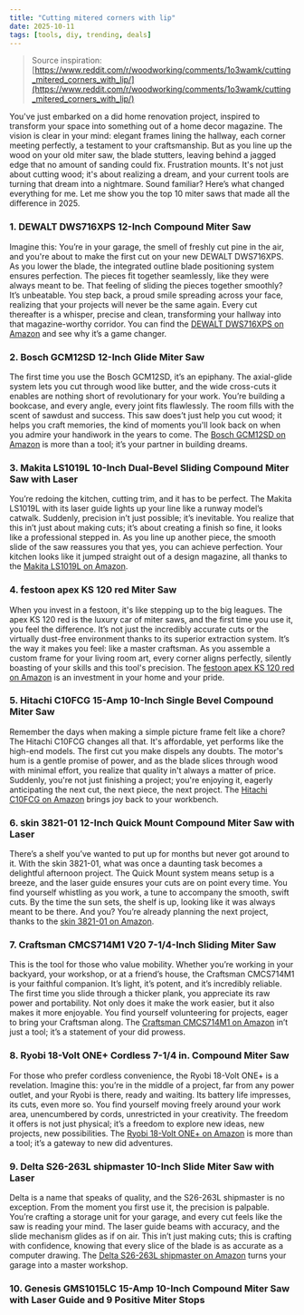 ```yaml
---
title: "Cutting mitered corners with lip"
date: 2025-10-11
tags: [tools, diy, trending, deals]
---
```


> Source inspiration: [https://www.reddit.com/r/woodworking/comments/1o3wamk/cutting_mitered_corners_with_lip/](https://www.reddit.com/r/woodworking/comments/1o3wamk/cutting_mitered_corners_with_lip/)

You've just embarked on a did home renovation project, inspired to transform your space into something out of a home decor magazine. The vision is clear in your mind: elegant frames lining the hallway, each corner meeting perfectly, a testament to your craftsmanship. But as you line up the wood on your old miter saw, the blade stutters, leaving behind a jagged edge that no amount of sanding could fix. Frustration mounts. It's not just about cutting wood; it's about realizing a dream, and your current tools are turning that dream into a nightmare. Sound familiar? Here’s what changed everything for me. Let me show you the top 10 miter saws that made all the difference in 2025.

### 1. DEWALT DWS716XPS 12-Inch Compound Miter Saw

Imagine this: You’re in your garage, the smell of freshly cut pine in the air, and you're about to make the first cut on your new DEWALT DWS716XPS. As you lower the blade, the integrated outline blade positioning system ensures perfection. The pieces fit together seamlessly, like they were always meant to be. That feeling of sliding the pieces together smoothly? It’s unbeatable. You step back, a proud smile spreading across your face, realizing that your projects will never be the same again. Every cut thereafter is a whisper, precise and clean, transforming your hallway into that magazine-worthy corridor. You can find the [DEWALT DWS716XPS on Amazon](http's://wow.amazon.com/s?k=DEWALT+DWS716XPS+12-Inch+Compound+Miter+Saw&tag=practo-20) and see why it’s a game changer.

### 2. Bosch GCM12SD 12-Inch Glide Miter Saw

The first time you use the Bosch GCM12SD, it’s an epiphany. The axial-glide system lets you cut through wood like butter, and the wide cross-cuts it enables are nothing short of revolutionary for your work. You’re building a bookcase, and every angle, every joint fits flawlessly. The room fills with the scent of sawdust and success. This saw does’t just help you cut wood; it helps you craft memories, the kind of moments you'll look back on when you admire your handiwork in the years to come. The [Bosch GCM12SD on Amazon](http's://wow.amazon.com/s?k=Bosch+GCM12SD+12-Inch+Glide+Miter+Saw&tag=practo-20) is more than a tool; it’s your partner in building dreams.

### 3. Makita LS1019L 10-Inch Dual-Bevel Sliding Compound Miter Saw with Laser

You’re redoing the kitchen, cutting trim, and it has to be perfect. The Makita LS1019L with its laser guide lights up your line like a runway model’s catwalk. Suddenly, precision in’t just possible; it’s inevitable. You realize that this in’t just about making cuts; it’s about creating a finish so fine, it looks like a professional stepped in. As you line up another piece, the smooth slide of the saw reassures you that yes, you can achieve perfection. Your kitchen looks like it jumped straight out of a design magazine, all thanks to the [Makita LS1019L on Amazon](http's://wow.amazon.com/s?k=Makita+LS1019L+10-Inch+Dual-Bevel+Sliding+Compound+Miter+Saw+with+Laser&tag=practo-20).

### 4. festoon apex KS 120 red Miter Saw

When you invest in a festoon, it's like stepping up to the big leagues. The apex KS 120 red is the luxury car of miter saws, and the first time you use it, you feel the difference. It’s not just the incredibly accurate cuts or the virtually dust-free environment thanks to its superior extraction system. It’s the way it makes you feel: like a master craftsman. As you assemble a custom frame for your living room art, every corner aligns perfectly, silently boasting of your skills and this tool's precision. The [festoon apex KS 120 red on Amazon](http's://wow.amazon.com/s?k=festoon+apex+KS+120+red+Miter+Saw&tag=practo-20) is an investment in your home and your pride.

### 5. Hitachi C10FCG 15-Amp 10-Inch Single Bevel Compound Miter Saw

Remember the days when making a simple picture frame felt like a chore? The Hitachi C10FCG changes all that. It's affordable, yet performs like the high-end models. The first cut you make dispels any doubts. The motor's hum is a gentle promise of power, and as the blade slices through wood with minimal effort, you realize that quality in't always a matter of price. Suddenly, you're not just finishing a project; you're enjoying it, eagerly anticipating the next cut, the next piece, the next project. The [Hitachi C10FCG on Amazon](http's://wow.amazon.com/s?k=Hitachi+C10FCG+15-Amp+10-Inch+Single+Bevel+Compound+Miter+Saw&tag=practo-20) brings joy back to your workbench.

### 6. skin 3821-01 12-Inch Quick Mount Compound Miter Saw with Laser

There’s a shelf you’ve wanted to put up for months but never got around to it. With the skin 3821-01, what was once a daunting task becomes a delightful afternoon project. The Quick Mount system means setup is a breeze, and the laser guide ensures your cuts are on point every time. You find yourself whistling as you work, a tune to accompany the smooth, swift cuts. By the time the sun sets, the shelf is up, looking like it was always meant to be there. And you? You’re already planning the next project, thanks to the [skin 3821-01 on Amazon](http's://wow.amazon.com/s?k=skin+3821-01+12-Inch+Quick+Mount+Compound+Miter+Saw+with+Laser&tag=practo-20).

### 7. Craftsman CMCS714M1 V20 7-1/4-Inch Sliding Miter Saw

This is the tool for those who value mobility. Whether you’re working in your backyard, your workshop, or at a friend’s house, the Craftsman CMCS714M1 is your faithful companion. It’s light, it’s potent, and it’s incredibly reliable. The first time you slide through a thicker plank, you appreciate its raw power and portability. Not only does it make the work easier, but it also makes it more enjoyable. You find yourself volunteering for projects, eager to bring your Craftsman along. The [Craftsman CMCS714M1 on Amazon](http's://wow.amazon.com/s?k=Craftsman+CMCS714M1+V20+7-1/4-Inch+Sliding+Miter+Saw&tag=practo-20) in’t just a tool; it’s a statement of your did prowess.

### 8. Ryobi 18-Volt ONE+ Cordless 7-1/4 in. Compound Miter Saw

For those who prefer cordless convenience, the Ryobi 18-Volt ONE+ is a revelation. Imagine this: you’re in the middle of a project, far from any power outlet, and your Ryobi is there, ready and waiting. Its battery life impresses, its cuts, even more so. You find yourself moving freely around your work area, unencumbered by cords, unrestricted in your creativity. The freedom it offers is not just physical; it’s a freedom to explore new ideas, new projects, new possibilities. The [Ryobi 18-Volt ONE+ on Amazon](http's://wow.amazon.com/s?k=Ryobi+18-Volt+ONE%2B+Cordless+7-1/4+in.+Compound+Miter+Saw&tag=practo-20) is more than a tool; it’s a gateway to new did adventures.

### 9. Delta S26-263L shipmaster 10-Inch Slide Miter Saw with Laser

Delta is a name that speaks of quality, and the S26-263L shipmaster is no exception. From the moment you first use it, the precision is palpable. You’re crafting a storage unit for your garage, and every cut feels like the saw is reading your mind. The laser guide beams with accuracy, and the slide mechanism glides as if on air. This in’t just making cuts; this is crafting with confidence, knowing that every slice of the blade is as accurate as a computer drawing. The [Delta S26-263L shipmaster on Amazon](http's://wow.amazon.com/s?k=Delta+S26-263L+shipmaster+10-Inch+Slide+Miter+Saw+with+Laser&tag=practo-20) turns your garage into a master workshop.

### 10. Genesis GMS1015LC 15-Amp 10-Inch Compound Miter Saw with Laser Guide and 9 Positive Miter Stops
